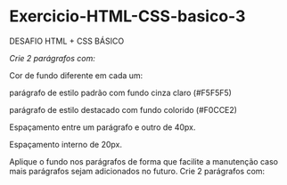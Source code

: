 # Exercicio-HTML-CSS-basico-3

DESAFIO HTML + CSS BÁSICO


*Crie 2 parágrafos com:*


Cor de fundo diferente em cada um:

parágrafo de estilo padrão com fundo
cinza claro (#F5F5F5)

parágrafo de estilo destacado com fundo colorido (#F0CCE2)


Espaçamento entre um parágrafo e outro de
40px.


Espaçamento interno de 20px.


Aplique o fundo nos parágrafos de forma que
facilite a manutenção caso mais parágrafos
sejam adicionados no futuro.
Crie 2 parágrafos com:

